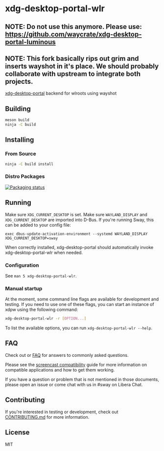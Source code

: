 # xdg-desktop-portal-wlr
## NOTE: Do not use this anymore. Please use: https://github.com/waycrate/xdg-desktop-portal-luminous
## NOTE: This fork basically rips out grim and inserts wayshot in it's place. We should probably collaborate with upstream to integrate both projects.

[xdg-desktop-portal] backend for wlroots using wayshot

## Building

```sh
meson build
ninja -C build
```

## Installing

### From Source

```sh
ninja -C build install
```

### Distro Packages

[![Packaging status](https://repology.org/badge/vertical-allrepos/xdg-desktop-portal-wlr.svg)](https://repology.org/project/xdg-desktop-portal-wlr/versions)


## Running

Make sure `XDG_CURRENT_DESKTOP` is set. Make sure `WAYLAND_DISPLAY` and
`XDG_CURRENT_DESKTOP` are imported into D-Bus. If you're running Sway, this
can be added to your config file:

    exec dbus-update-activation-environment --systemd WAYLAND_DISPLAY XDG_CURRENT_DESKTOP=sway

When correctly installed, xdg-desktop-portal should automatically invoke
xdg-desktop-portal-wlr when needed.

### Configuration

See `man 5 xdg-desktop-portal-wlr`.

### Manual startup

At the moment, some command line flags are available for development and
testing. If you need to use one of these flags, you can start an instance of
xdpw using the following command:

```sh
xdg-desktop-portal-wlr -r [OPTION...]
```

To list the available options, you can run `xdg-desktop-portal-wlr --help`.

## FAQ

Check out or [FAQ] for answers to commonly asked questions.

Please see the [screencast compatibility] guide for more information on
compatible applications and how to get them working.

If you have a question or problem that is not mentioned in those documents,
please open an issue or come chat with us in #sway on Libera Chat.

## Contributing

If you're interested in testing or development, check out
[CONTRIBUTING.md] for more information.

## License

MIT

[xdg-desktop-portal]: https://github.com/flatpak/xdg-desktop-portal
[FAQ]: https://github.com/emersion/xdg-desktop-portal-wlr/wiki/FAQ
[screencast compatibility]: https://github.com/emersion/xdg-desktop-portal-wlr/wiki/Screencast-Compatibility
[CONTRIBUTING.md]: CONTRIBUTING.md
